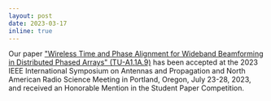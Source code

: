 ```yaml
---
layout: post
date: 2023-03-17
inline: true
---
```


Our paper ["Wireless Time and Phase Alignment for Wideband Beamforming in Distributed Phased Arrays" (TU-A1.1A.9)](https://2023.apsursi.org/view_paper.php?PaperNum=1588) has been accepted at the 2023 IEEE International Symposium on Antennas and Propagation and North American Radio Science Meeting in Portland, Oregon, July 23-28, 2023, and received an Honorable Mention in the Student Paper Competition.
